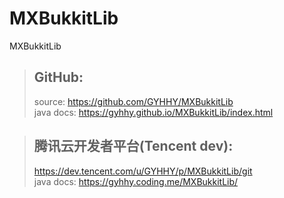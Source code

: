 # MXBukkitLib
MXBukkitLib

> GitHub:
> ------
> source: https://github.com/GYHHY/MXBukkitLib <br/>
> java docs: https://gyhhy.github.io/MXBukkitLib/index.html

> 腾讯云开发者平台(Tencent dev):
> ------
> https://dev.tencent.com/u/GYHHY/p/MXBukkitLib/git <br/>
> java docs: https://gyhhy.coding.me/MXBukkitLib/